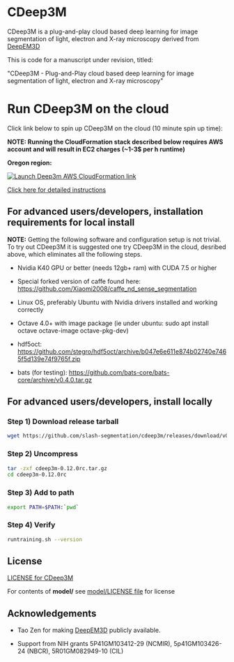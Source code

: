 [aws]: https://aws.amazon.com/
[deepem3d]: https://github.com/divelab/deepem3d
[deep3mviaaws]: https://github.com/slash-segmentation/cdeep3m/wiki/Running-Deep3m-via-AWS-CloudFormation
[divelablicense]: https://github.com/slash-segmentation/cdeep3m/blob/master/model/LICENSE
[license]: https://github.com/slash-segmentation/cdeep3m/blob/master/LICENSE

# CDeep3M

CDeep3M is a plug-and-play cloud based deep learning for image segmentation of light, electron and X-ray microscopy derived from [DeepEM3D][deepem3d]

This is code for a manuscript under revision, titled: 

"CDeep3M - Plug-and-Play cloud based deep learning for image segmentation of light, electron and X-ray microscopy"

# Run CDeep3M on the cloud

Click link below to spin up CDeep3M on the cloud (10 minute spin up time):

**NOTE: Running the CloudFormation stack described below requires AWS account and will result in EC2 charges (~1-3$ per h runtime)**

**Oregon region:**

[![Launch Deep3m AWS CloudFormation link](https://s3.amazonaws.com/cloudformation-examples/cloudformation-launch-stack.png)](https://console.aws.amazon.com/cloudformation/home?region=us-west-2#/stacks/new?stackName=cdeep3m-stack-0-12-0rc4&templateURL=https://s3-us-west-2.amazonaws.com/cdeep3m-releases/0.12.0rc4/cdeep3m_0.12.0rc4_basic_cloudformation.json)


[Click here for detailed instructions][deep3mviaaws]


## For advanced users/developers, installation requirements for local install

**NOTE:** Getting the following software and configuration setup is not trivial. To try out CDeep3M it is suggested one try CDeep3M in the cloud, desribed above, which eliminates all the following steps.

* Nvidia K40 GPU or better (needs 12gb+ ram) with CUDA 7.5 or higher

* Special forked version of caffe found here: https://github.com/Xiaomi2008/caffe_nd_sense_segmentation

* Linux OS, preferably Ubuntu with Nvidia drivers installed and working correctly

* Octave 4.0+ with image package (ie under ubuntu: sudo apt install octave octave-image octave-pkg-dev)

* hdf5oct: https://github.com/stegro/hdf5oct/archive/b047e6e611e874b02740e7465f5d139e74f9765f.zip

* bats (for testing): https://github.com/bats-core/bats-core/archive/v0.4.0.tar.gz

## For advanced users/developers, install locally

### Step 1) Download release tarball

```Bash
wget https://github.com/slash-segmentation/cdeep3m/releases/download/v0.12.0rc/cdeep3m-0.12.0rc.tar.gz
```

### Step 2) Uncompress 

```Bash
tar -zxf cdeep3m-0.12.0rc.tar.gz
cd cdeep3m-0.12.0rc
```

### Step 3) Add to path

```Bash
export PATH=$PATH:`pwd`
```

### Step 4) Verify

```Bash
runtraining.sh --version
```

## License

[LICENSE for CDeep3M][license]

For contents of **model/** see [model/LICENSE file][divelablicense] for license


## Acknowledgements

* Tao Zen for making [DeepEM3D][deepem3d] publicly available.

* Support from NIH grants 5P41GM103412-29 (NCMIR), 5p41GM103426-24 (NBCR), 5R01GM082949-10 (CIL)
